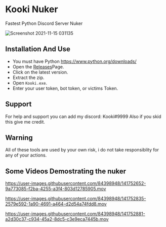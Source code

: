 # Kooki Nuker
Fastest Python Discord Server Nuker

![Screenshot 2021-11-15 031135](https://user-images.githubusercontent.com/84398948/141747343-c65023f4-5fe1-48d2-be37-77f25a5d0367.png)

## Installation And Use
- You must have Python https://www.python.org/downloads/
- Open the [Releases](https://github.com/kookiKW/KookiNuker.git)Page.
- Click on the latest version.
- Extract the zip.
- Open `Kooki.exe`.
- Enter your user token, bot token, or victims Token.

## Support
For help and support you can add my discord: Kooki#9999
Also if you skid this give me credit.

## Warning
All of these tools are used by your own risk, i do not take responsiblity for any of your actions.

## Some Videos Demostrating the nuker



https://user-images.githubusercontent.com/84398948/141752652-9a773085-f2ba-4255-a3f4-803d12785905.mov




https://user-images.githubusercontent.com/84398948/141752835-2579e592-1a90-4691-a464-d2d54a74fdd8.mov



https://user-images.githubusercontent.com/84398948/141752881-a2d30c37-c934-45a2-8dc5-c3e9eca7445b.mov

